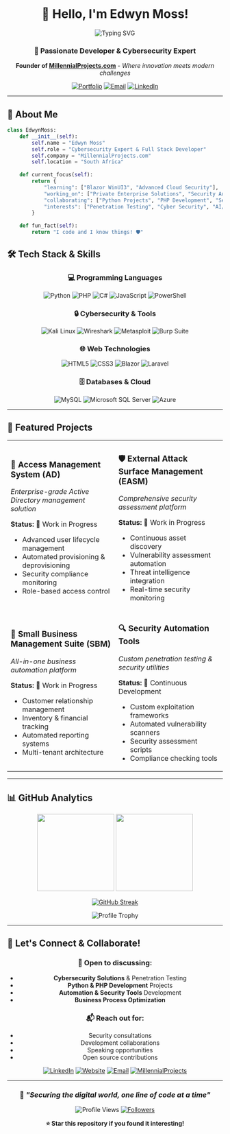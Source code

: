 <div align="center">
  
# 👋 Hello, I'm Edwyn Moss!

<img src="https://readme-typing-svg.herokuapp.com?font=Fira+Code&size=22&duration=3000&pause=1000&color=36BCF7FF&center=true&vCenter=true&width=600&lines=Cybersecurity+Expert+%7C+Developer;Founder+of+MillennialProjects.com;Python+%7C+PHP+%7C+Penetration+Testing;Building+Innovative+Solutions" alt="Typing SVG" />

### 🚀 Passionate Developer & Cybersecurity Expert
**Founder of [MillennialProjects.com](https://millennialprojects.com)** - *Where innovation meets modern challenges*

[![Portfolio](https://img.shields.io/badge/Portfolio-eddiemoss.co.za-blue?style=for-the-badge&logo=safari&logoColor=white)](https://eddiemoss.co.za)
[![Email](https://img.shields.io/badge/Email-me@eddiemoss.co.za-red?style=for-the-badge&logo=gmail&logoColor=white)](mailto:me@eddiemoss.co.za)
[![LinkedIn](https://img.shields.io/badge/LinkedIn-Connect-0077B5?style=for-the-badge&logo=linkedin&logoColor=white)](https://www.linkedin.com/in/edwynmoss)

</div>

---

## 🎯 About Me

```python
class EdwynMoss:
    def __init__(self):
        self.name = "Edwyn Moss"
        self.role = "Cybersecurity Expert & Full Stack Developer"
        self.company = "MillennialProjects.com"
        self.location = "South Africa"
        
    def current_focus(self):
        return {
            "learning": ["Blazor WinUI3", "Advanced Cloud Security"],
            "working_on": ["Private Enterprise Solutions", "Security Automation"],
            "collaborating": ["Python Projects", "PHP Development", "Security Tools"],
            "interests": ["Penetration Testing", "Cyber Security", "AI/ML Security"]
        }
    
    def fun_fact(self):
        return "I code and I know things! 🛡️"
```

## 🛠️ Tech Stack & Skills

<div align="center">

### 💻 Programming Languages
![Python](https://img.shields.io/badge/Python-3776AB?style=for-the-badge&logo=python&logoColor=white)
![PHP](https://img.shields.io/badge/PHP-777BB4?style=for-the-badge&logo=php&logoColor=white)
![C#](https://img.shields.io/badge/C%23-239120?style=for-the-badge&logo=c-sharp&logoColor=white)
![JavaScript](https://img.shields.io/badge/JavaScript-F7DF1E?style=for-the-badge&logo=javascript&logoColor=black)
![PowerShell](https://img.shields.io/badge/PowerShell-5391FE?style=for-the-badge&logo=powershell&logoColor=white)

### 🔒 Cybersecurity & Tools
![Kali Linux](https://img.shields.io/badge/Kali_Linux-557C94?style=for-the-badge&logo=kali-linux&logoColor=white)
![Wireshark](https://img.shields.io/badge/Wireshark-1679A7?style=for-the-badge&logo=wireshark&logoColor=white)
![Metasploit](https://img.shields.io/badge/Metasploit-2596CD?style=for-the-badge&logo=metasploit&logoColor=white)
![Burp Suite](https://img.shields.io/badge/Burp_Suite-FF6633?style=for-the-badge&logo=burp-suite&logoColor=white)

### 🌐 Web Technologies
![HTML5](https://img.shields.io/badge/HTML5-E34F26?style=for-the-badge&logo=html5&logoColor=white)
![CSS3](https://img.shields.io/badge/CSS3-1572B6?style=for-the-badge&logo=css3&logoColor=white)
![Blazor](https://img.shields.io/badge/Blazor-512BD4?style=for-the-badge&logo=blazor&logoColor=white)
![Laravel](https://img.shields.io/badge/Laravel-FF2D20?style=for-the-badge&logo=laravel&logoColor=white)

### 🗄️ Databases & Cloud
![MySQL](https://img.shields.io/badge/MySQL-4479A1?style=for-the-badge&logo=mysql&logoColor=white)
![Microsoft SQL Server](https://img.shields.io/badge/Microsoft%20SQL%20Server-CC2927?style=for-the-badge&logo=microsoft%20sql%20server&logoColor=white)
![Azure](https://img.shields.io/badge/Microsoft_Azure-0089D0?style=for-the-badge&logo=microsoft-azure&logoColor=white)

</div>

---

## 🚀 Featured Projects

<div align="center">

<table>
<tr>
<td width="50%">

### 🔐 Access Management System (AD)
*Enterprise-grade Active Directory management solution*

**Status:** 🔄 Work in Progress
- Advanced user lifecycle management
- Automated provisioning & deprovisioning
- Security compliance monitoring
- Role-based access control

</td>
<td width="50%">

### 🛡️ External Attack Surface Management (EASM)
*Comprehensive security assessment platform*

**Status:** 🔄 Work in Progress
- Continuous asset discovery
- Vulnerability assessment automation
- Threat intelligence integration
- Real-time security monitoring

</td>
</tr>
<tr>
<td width="50%">

### 💼 Small Business Management Suite (SBM)
*All-in-one business automation platform*

**Status:** 🔄 Work in Progress
- Customer relationship management
- Inventory & financial tracking
- Automated reporting systems
- Multi-tenant architecture

</td>
<td width="50%">

### 🔍 Security Automation Tools
*Custom penetration testing & security utilities*

**Status:** 🔄 Continuous Development
- Custom exploitation frameworks
- Automated vulnerability scanners
- Security assessment scripts
- Compliance checking tools

</td>
</tr>
</table>

</div>

---

## 📊 GitHub Analytics

<div align="center">
  
<img height="180em" src="https://github-readme-stats.vercel.app/api?username=edwynmoss&show_icons=true&theme=tokyonight&include_all_commits=true&count_private=true"/>
<img height="180em" src="https://github-readme-stats.vercel.app/api/top-langs/?username=edwynmoss&layout=compact&langs_count=8&theme=tokyonight"/>

</div>

<div align="center">
  
[![GitHub Streak](https://streak-stats.demolab.com/?user=edwynmoss&theme=tokyonight)](https://git.io/streak-stats)

</div>

<div align="center">
  
![Profile Trophy](https://github-profile-trophy.vercel.app/?username=edwynmoss&theme=tokyonight&no-frame=false&no-bg=false&margin-w=4)

</div>

---

## 🤝 Let's Connect & Collaborate!

<div align="center">

### 💬 Open to discussing:
- **Cybersecurity Solutions** & Penetration Testing
- **Python & PHP Development** Projects
- **Automation & Security Tools** Development
- **Business Process Optimization**

### 📬 Reach out for:
- Security consultations
- Development collaborations
- Speaking opportunities
- Open source contributions

[![LinkedIn](https://img.shields.io/badge/LinkedIn-0077B5?style=for-the-badge&logo=linkedin&logoColor=white)](https://www.linkedin.com/in/edwynmoss)
[![Website](https://img.shields.io/badge/Website-000000?style=for-the-badge&logo=About.me&logoColor=white)](https://eddiemoss.co.za)
[![Email](https://img.shields.io/badge/Email-D14836?style=for-the-badge&logo=gmail&logoColor=white)](mailto:me@eddiemoss.co.za)
[![MillennialProjects](https://img.shields.io/badge/MillennialProjects-FF6B6B?style=for-the-badge&logo=firefox&logoColor=white)](https://millennialprojects.com)

</div>

---

<div align="center">
  
### 🎯 *"Securing the digital world, one line of code at a time"*

![Profile Views](https://komarev.com/ghpvc/?username=edwynmoss&color=brightgreen&style=for-the-badge)
[![Followers](https://img.shields.io/github/followers/edwynmoss?style=for-the-badge&color=blue)](https://github.com/edwynmoss)

**⭐ Star this repository if you found it interesting!**

</div>
